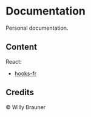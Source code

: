 # Documentation

Personal documentation. 

## Content

React: 

- [hooks-fr](./react/hooks.md)


## Credits

© Willy Brauner
